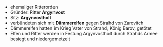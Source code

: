 



- ehemaliger Ritterorden
- Gründer: Ritter **Argynvost**
- Sitz: **Argynvostholt**
- verbündeten sich mit **Dämmerelfen** gegen Strahd von Zarovitch 
- Dämmerelfen hatten im Krieg Vater von Strahd, König Barov, getötet    
- Elfen und Ritter werden in Festung Argynvostholt durch Strahds Armee besiegt und niedergemetzelt 










